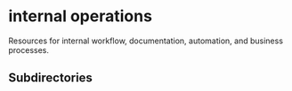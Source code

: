 # internal operations

Resources for internal workflow, documentation, automation, and business processes.

## Subdirectories
